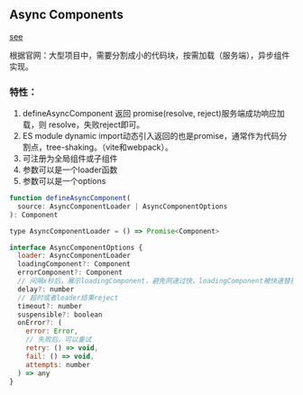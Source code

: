 ## Async Components

[see](https://vuejs.org/guide/components/async.html#async-components)

根据官网：大型项目中，需要分割成小的代码块，按需加载（服务端），异步组件实现。


### 特性：
1. defineAsyncComponent 返回 promise(resolve, reject)服务端成功响应加载，则 resolve，失败reject即可。
2. ES module dynamic import动态引入返回的也是promise，通常作为代码分割点，tree-shaking。（vite和webpack）。
3. 可注册为全局组件或子组件
4. 参数可以是一个loader函数
5. 参数可以是一个options

```js
function defineAsyncComponent(
  source: AsyncComponentLoader | AsyncComponentOptions
): Component

type AsyncComponentLoader = () => Promise<Component>

interface AsyncComponentOptions {
  loader: AsyncComponentLoader
  loadingComponent?: Component
  errorComponent?: Component
  // 间隔x秒后，展示loadingComponent，避免网速过快，loadingComponent被快速替换成loader组件，造成闪屏
  delay?: number
  // 超时或者loader结果reject
  timeout?: number
  suspensible?: boolean
  onError?: (
    error: Error,
    // 失败后，可以重试
    retry: () => void,
    fail: () => void,
    attempts: number
  ) => any
}
```